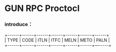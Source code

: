 # GUN RPC Proctocl 
### introduce：
 +------+------+------+------+------+------+------+    
 | TYPE | CODE | ITLN | ITFC | MELN | METO | PALN |  
 +------+------+------+------+------+------+—-----+

 
 
 
 
 
 
 
 
    